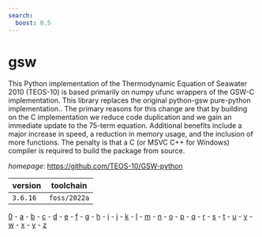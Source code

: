 ```yaml
---
search:
  boost: 0.5
---
```

# gsw

This Python implementation of the Thermodynamic Equation of  Seawater 2010 (TEOS-10) is based primarily on numpy ufunc wrappers of the GSW-C  implementation. This library replaces the original python-gsw pure-python  implementation.. The primary reasons for this change are that by building on  the C implementation we reduce code duplication and we gain an immediate update  to the 75-term equation. Additional benefits include a major increase in speed, a reduction in memory  usage, and the inclusion of more functions. The penalty is that a C  (or MSVC C++ for Windows) compiler is required to build the package from source.

*homepage*: <https://github.com/TEOS-10/GSW-python>

version | toolchain
--------|----------
``3.6.16`` | ``foss/2022a``

[0](../0/index.md) - [a](../a/index.md) - [b](../b/index.md) - [c](../c/index.md) - [d](../d/index.md) - [e](../e/index.md) - [f](../f/index.md) - [g](../g/index.md) - [h](../h/index.md) - [i](../i/index.md) - [j](../j/index.md) - [k](../k/index.md) - [l](../l/index.md) - [m](../m/index.md) - [n](../n/index.md) - [o](../o/index.md) - [p](../p/index.md) - [q](../q/index.md) - [r](../r/index.md) - [s](../s/index.md) - [t](../t/index.md) - [u](../u/index.md) - [v](../v/index.md) - [w](../w/index.md) - [x](../x/index.md) - [y](../y/index.md) - [z](../z/index.md)

